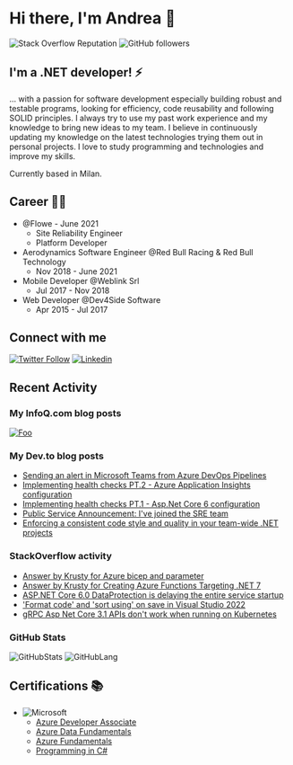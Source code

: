 # Hi there, I'm Andrea 👋

![Stack Overflow Reputation](https://img.shields.io/stackexchange/stackoverflow/r/3415073?color=orange&label=reputation&logo=stackoverflow)
![GitHub followers](https://img.shields.io/github/followers/Krusty93?color=green&logo=github)

## I'm a .NET developer! ⚡

... with a passion for software development especially building robust and testable programs, looking for efficiency, code reusability and following SOLID principles.
I always try to use my past work experience and my knowledge to bring new ideas to my team. I believe in continuously updating my knowledge on the latest technologies trying them out in personal projects. I love to study programming and technologies and improve my skills.

Currently based in Milan.

## Career 🐱‍👤

* @Flowe - June 2021
  * Site Reliability Engineer
  * Platform Developer
* Aerodynamics Software Engineer @Red Bull Racing & Red Bull Technology
  * Nov 2018 - June 2021
* Mobile Developer @Weblink Srl
  * Jul 2017 - Nov 2018
* Web Developer @Dev4Side Software
  * Apr 2015 - Jul 2017

## Connect with me

[![Twitter Follow](https://img.shields.io/badge/Twitter-1DA1F2?style=for-the-badge&logo=twitter&logoColor=white)](https://twitter.com/AndreaGrillo93)
[![Linkedin](https://img.shields.io/badge/LinkedIn-0077B5?style=for-the-badge&logo=linkedin&logoColor=white)](https://www.linkedin.com/in/grillo-andrea/)

## Recent Activity

### My InfoQ.com blog posts
[![Foo](https://user-images.githubusercontent.com/7879858/187039353-6a9930f9-8c0f-408e-8217-e61013b951fe.png)](https://www.infoq.com/articles/cloud-native-development-azure/)

### My Dev.to blog posts
<!-- BLOG-POST-LIST:START -->
- [Sending an alert in Microsoft Teams from Azure DevOps Pipelines](https://dev.to/krusty93/sending-an-alert-in-microsoft-teams-from-azure-devops-pipelines-419k)
- [Implementing health checks PT.2 - Azure Application Insights configuration](https://dev.to/krusty93/implementing-health-checks-pt2-azure-application-insights-configuration-51b9)
- [Implementing health checks PT.1 - Asp.Net Core 6 configuration](https://dev.to/krusty93/implementing-health-checks-pt1-aspnet-core-6-configuration-6gp)
- [Public Service Announcement: I&#39;ve joined the SRE team](https://dev.to/krusty93/public-service-announcement-ive-joined-the-sre-team-2h89)
- [Enforcing a consistent code style and quality in your team-wide .NET projects](https://dev.to/krusty93/enforcing-a-consistent-code-quality-and-style-in-your-team-wide-net-projects-4m62)
<!-- BLOG-POST-LIST:END -->

### StackOverflow activity

<!-- STACKOVERFLOW:START -->
- [Answer by Krusty for Azure bicep and parameter](https://stackoverflow.com/questions/75523596/azure-bicep-and-parameter/75527253#75527253)
- [Answer by Krusty for Creating Azure Functions Targeting .NET 7](https://stackoverflow.com/questions/74382421/creating-azure-functions-targeting-net-7/74382459#74382459)
- [ASP.NET Core 6.0 DataProtection is delaying the entire service startup](https://stackoverflow.com/questions/74376214/asp-net-core-6-0-dataprotection-is-delaying-the-entire-service-startup)
- [&#39;Format code&#39; and &#39;sort using&#39; on save in Visual Studio 2022](https://stackoverflow.com/questions/70460978/format-code-and-sort-using-on-save-in-visual-studio-2022)
- [gRPC Asp Net Core 3.1 APIs don&#39;t work when running on Kubernetes](https://stackoverflow.com/questions/67523539/grpc-asp-net-core-3-1-apis-dont-work-when-running-on-kubernetes)
<!-- STACKOVERFLOW:END -->

### GitHub Stats

![GitHubStats](https://github-readme-stats.vercel.app/api?username=Krusty93&show_icons=true&hide_border=true&&count_private=true&include_all_commits=true)
![GitHubLang](https://github-readme-stats.vercel.app/api/top-langs/?username=Krusty93&show_icons=true&hide_border=true&layout=compact&langs_count=8)

## Certifications 📚

* ![Microsoft](https://img.shields.io/badge/Microsoft-666666?style=for-the-badge&logo=microsoft&logoColor=white)
  * [Azure Developer Associate](https://www.credly.com/badges/28babd36-1e8a-49e8-a4ba-7d80dff9ecbd)
  * [Azure Data Fundamentals](https://www.credly.com/badges/483d26c2-77ed-4ed7-bc6f-4107927d1e95)
  * [Azure Fundamentals](https://www.credly.com/badges/6596c04f-54d3-492b-b003-be29d8573bda)
  * [Programming in C#](https://www.youracclaim.com/badges/33552018-a3e4-472f-abac-99ef62b19911)
